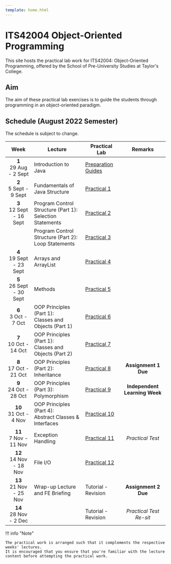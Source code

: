 ```yaml
---
template: home.html
---
```


<h1 class="text-center">
    ITS42004 Object-Oriented Programming
</h1>

<p class="text-center fw-bold">
    This site hosts the practical lab work for ITS42004: Object-Oriented Programming, offered by the School of Pre-University Studies at Taylor's College.
</p>

## Aim

The aim of these practical lab exercises is to guide the students through programming in an object-oriented paradigm.

## Schedule (August 2022 Semester)

The schedule is subject to change.

|             Week             | Lecture                                                     | Practical Lab                   |            Remarks            |
| :--------------------------: | ----------------------------------------------------------- | ------------------------------- | :---------------------------: |
|  **1** <br> 29 Aug - 2 Sept  | Introduction to Java                                        | [Preparation Guides](guides.md) |                               |
|  **2** <br> 5 Sept - 9 Sept  | Fundamentals of Java Structure                              | [Practical 1](lab01.md)         |                               |
| **3** <br> 12 Sept - 16 Sept | Program Control Structure (Part 1):<br>Selection Statements | [Practical 2](lab02.md)         |                               |
|                              | Program Control Structure (Part 2):<br>Loop Statements      | [Practical 3](lab03.md)         |                               |
| **4** <br> 19 Sept - 23 Sept | Arrays and ArrayList                                        | [Practical 4](lab04.md)         |                               |
| **5** <br> 26 Sept - 30 Sept | Methods                                                     | [Practical 5](lab05.md)         |                               |
|   **6** <br> 3 Oct - 7 Oct   | OOP Principles (Part 1):<br>Classes and Objects (Part 1)    | [Practical 6](lab06.md)         |                               |
|  **7** <br> 10 Oct - 14 Oct  | OOP Principles (Part 1):<br>Classes and Objects (Part 2)    | [Practical 7](lab07.md)         |                               |
|  **8** <br> 17 Oct - 21 Oct  | OOP Principles (Part 2):<br>Inheritance                     | [Practical 8](lab08.md)         |     **Assignment 1 Due**      |
|  **9** <br> 24 Oct - 28 Oct  | OOP Principles (Part 3):<br>Polymorphism                    | [Practical 9](lab09.md)         | **Independent Learning Week** |
|  **10** <br> 31 Oct - 4 Nov  | OOP Principles (Part 4):<br>Abstract Classes & Interfaces   | [Practical 10](lab10.md)        |                               |
|  **11** <br> 7 Nov - 11 Nov  | Exception Handling                                          | [Practical 11](lab11.md)        |       _Practical Test_        |
| **12** <br> 14 Nov - 18 Nov  | File I/O                                                    | [Practical 12](lab12.md)        |                               |
| **13** <br> 21 Nov - 25 Nov  | Wrap-up Lecture and FE Briefing                             | Tutorial - Revision             |     **Assignment 2 Due**      |
|  **14** <br> 28 Nov - 2 Dec  |                                                             | Tutorial - Revision             |    _Practical Test Re-sit_    |

!!! info "Note"

    The practical work is arranged such that it complements the respective weeks' lectures.
    It is encouraged that you ensure that you're familiar with the lecture content before attempting the practical work.

